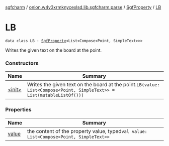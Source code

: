 [sgfcharm](../../../index.md) / [onion.w4v3xrmknycexlsd.lib.sgfcharm.parse](../../index.md) / [SgfProperty](../index.md) / [LB](./index.md)

# LB

`data class LB : `[`SgfProperty`](../index.md)`<List<Compose<Point, SimpleText>>>`

Writes the given text on the board at the point.

### Constructors

| Name | Summary |
|---|---|
| [&lt;init&gt;](-init-.md) | Writes the given text on the board at the point.`LB(value: List<Compose<Point, SimpleText>> = List(mutableListOf()))` |

### Properties

| Name | Summary |
|---|---|
| [value](value.md) | the content of the property value, typed`val value: List<Compose<Point, SimpleText>>` |
